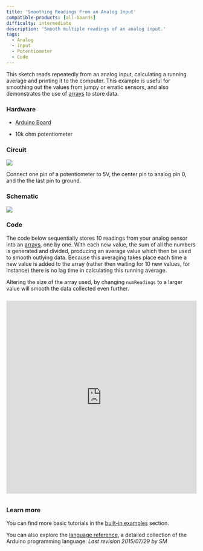 ```yaml
---
title: 'Smoothing Readings From an Analog Input'
compatible-products: [all-boards]
difficulty: intermediate
description: 'Smooth multiple readings of an analog input.'
tags: 
  - Analog
  - Input
  - Potentiometer
  - Code
---
```


This sketch reads repeatedly from an analog input, calculating a running average and printing it to the computer.  This example is useful for smoothing out the values from jumpy or erratic sensors, and also demonstrates the use of [arrays](https://www.arduino.cc/reference/en/language/variables/data-types/array/) to store data.

### Hardware

- [Arduino Board](https://store.arduino.cc/collections/boards-modules)

- 10k ohm potentiometer

### Circuit



![](assets/circuit.png)


Connect one pin of a potentiometer to 5V, the center pin to analog pin 0, and the the last pin to ground.

### Schematic


![](assets/schematic.png)

### Code

The code below sequentially stores 10 readings from your analog sensor into an [arrays](https://www.arduino.cc/reference/en/language/variables/data-types/array/), one by one. With each new value, the sum of all the numbers is generated and divided, producing an average value which then be used to smooth outlying data. Because this averaging takes place each time a new value is added to the array (rather then waiting for 10 new values, for instance) there is no lag time in calculating this running average.

Altering the size of the array used, by changing `numReadings` to a larger value will smooth the data collected even further.

<iframe src='https://create.arduino.cc/example/builtin/03.Analog%5CSmoothing/Smoothing/preview?embed&snippet' style='height:510px;width:100%;margin:10px 0' frameborder='0'></iframe>

### Learn more

You can find more basic tutorials in the [built-in examples](/built-in-examples) section.

You can also explore the [language reference](https://www.arduino.cc/reference/en/), a detailed collection of the Arduino programming language.
*Last revision 2015/07/29 by SM*